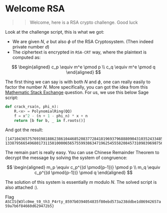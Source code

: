 # Welcome RSA

>> Welcome, here is a RSA crypto challenge. Good luck

Look at the challenge script, this is what we got: 

+ We are given $N$, $e$ but also $\phi$ of the RSA Cryptosystem. (Then indeed private number $d$)
+ The ciphertext is encrypted in `RSA-CRT` way, where the plaintext is computed as:

$$
\begin{aligned}
c_p \equiv m^e \pmod p \\
c_q \equiv m^e \pmod q
\end{aligned}
$$

The first thing we can say is with both $N$ and $\phi$, one can really easily to factor the number $N$. More specifically, you can got the idea from this [Mathematic Stack Exchange](https://math.stackexchange.com/questions/2087704/factoring-n-when-phin-is-given) question. For us, we use this below Sage script:

```Python 
def crack_rsa(n, phi_n):
    R.<x> = PolynomialRing(QQ)
    f = x^2 - (n + 1 - phi_n) * x + n
    return [b for b, _ in f.roots()]
```

And got the result: 

```
[147104365757691981886238610446852083772841819693796888090431035243348558951749166732911919966095528015639093479095140498246787044493026711142267958117969642510892775707277836254280575518402347244263800318277951658352705099052315213650933965287062152329328064087037860117076683589910195814549861226288772917891, 133879566549680173115010000656575599386347196254555820845731098396987569234168170667682173669730202089319438083372479965107156729576438511660256112210092621038817523549520785823861905813922287648879467800147350606041615014555319097811201748949898135983939033500537527258201074877029166631336090676510695537951]
```

The remain part is really easy. You can use Chinese Remainder Theorem to decrypt the message by solving the system of congruence: 

$$
\begin{aligned}
m_p \equiv c_p^{(d \pmod{p-1})} \pmod p \\
m_q \equiv c_p^{(d \pmod{p-1})} \pmod q
\end{aligned}
$$

The solution of this system is essentially $m$ modulo $N$. The solved script is also attached :).

Flag `ASCIS{W3lc0me_t0_th3_P4rty_8597b0394054835f80ebd573a238ddbe1d86942657a59a7b6f84660d629472b5}`